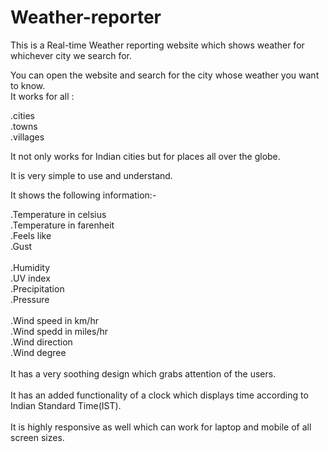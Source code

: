 # Weather-reporter
This is a Real-time Weather reporting website which shows weather for whichever city we search for. <br/>

You can open the website and search for the city whose weather you want to know.<br/>
It works for all :<br/>

.cities <br/>
.towns <br/>
.villages <br/>

It not only works for Indian cities but for places all over the globe.<br/>

It is very simple to use and understand.<br/>

It shows the following information:-<br/>

.Temperature in celsius<br/>
.Temperature in farenheit<br/>
.Feels like<br/>
.Gust<br/>
<br/>
.Humidity<br/>
.UV index<br/>
.Precipitation <br/>
.Pressure <br/>
<br/>
.Wind speed in km/hr<br/>
.Wind spedd in miles/hr<br/>
.Wind direction<br/>
.Wind degree<br/>
<br/>
It has a very soothing design which grabs attention of the users.<br/>
<br/>
It has an added functionality of a clock which displays time according to Indian Standard Time(IST).<br/>
<br/>
It is highly responsive as well which can work for laptop and mobile of all screen sizes.<br/>



